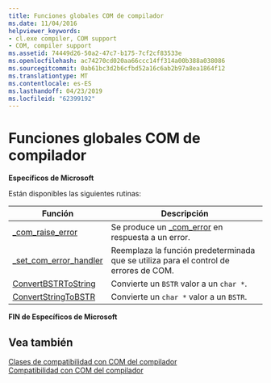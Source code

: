 ```yaml
---
title: Funciones globales COM de compilador
ms.date: 11/04/2016
helpviewer_keywords:
- cl.exe compiler, COM support
- COM, compiler support
ms.assetid: 74449d26-50a2-47c7-b175-7cf2cf83533e
ms.openlocfilehash: ac74270cd020aa66ccc14ff314a00b388a038086
ms.sourcegitcommit: 0ab61bc3d2b6cfbd52a16c6ab2b97a8ea1864f12
ms.translationtype: MT
ms.contentlocale: es-ES
ms.lasthandoff: 04/23/2019
ms.locfileid: "62399192"
---
```

# <a name="compiler-com-global-functions"></a>Funciones globales COM de compilador

**Específicos de Microsoft**

Están disponibles las siguientes rutinas:

|Función|Descripción|
|--------------|-----------------|
|[_com_raise_error](../cpp/com-raise-error.md)|Se produce un [_com_error](../cpp/com-error-class.md) en respuesta a un error.|
|[_set_com_error_handler](../cpp/set-com-error-handler.md)|Reemplaza la función predeterminada que se utiliza para el control de errores de COM.|
|[ConvertBSTRToString](../cpp/convertbstrtostring.md)|Convierte un `BSTR` valor a un `char *`.|
|[ConvertStringToBSTR](../cpp/convertstringtobstr.md)|Convierte un `char *` valor a un `BSTR`.|

**FIN de Específicos de Microsoft**

## <a name="see-also"></a>Vea también

[Clases de compatibilidad con COM del compilador](../cpp/compiler-com-support-classes.md)<br/>
[Compatibilidad con COM del compilador](../cpp/compiler-com-support.md)